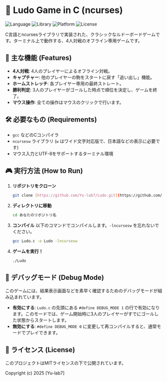 # 🎲 Ludo Game in C (ncurses)

![Language](https://img.shields.io/badge/Language-C-blue.svg)
![Library](https://img.shields.io/badge/Library-ncursesw-green.svg)
![Platform](https://img.shields.io/badge/Platform-Terminal-lightgrey.svg)
![License](https://img.shields.io/badge/License-MIT-yellow.svg)

C言語とncursesライブラリで実装された、クラシックなルドーボードゲームです。ターミナル上で動作する、4人対戦のオフライン専用ゲームです。

## 🚀 主な機能 (Features)

-   **4人対戦**: 4人のプレイヤーによるオフライン対戦。
-   **キャプチャー**: 他のプレイヤーの駒をスタートに戻す「追い出し」機能。
-   **ホームストレッチ**: 各プレイヤー専用の最終ストレート。
-   **勝利判定**: 3人のプレイヤーがゴールした時点で順位を決定し、ゲームを終了。
-   **マウス操作**: 全ての操作はマウスのクリックで行います。

## 🛠️ 必要なもの (Requirements)

-   `gcc` などのCコンパイラ
-   `ncursesw` ライブラリ (`w` はワイド文字対応版で、日本語などの表示に必要です)
-   マウス入力とUTF-8をサポートするターミナル環境

## 🎮 実行方法 (How to Run)

1.  **リポジトリをクローン**
    ```bash
    git clone [https://github.com/Yu-lab7/Ludo.git](https://github.com/Yu-lab7/Ludo.git)
    ```

2.  **ディレクトリに移動**
    ```bash
    cd あなたのリポジトリ名
    ```

3.  **コンパイル**
    以下のコマンドでコンパイルします。`-lncursesw` を忘れないでください。
    ```bash
    gcc Ludo.c -o Ludo -lncursesw
    ```

4.  **ゲームを実行！**
    ```bash
    ./Ludo
    ```

## 🐛 デバッグモード (Debug Mode)

このゲームには、結果表示画面などを素早く確認するためのデバッグモードが組み込まれています。

-   **有効にする**: `Ludo.c` の先頭にある `#define DEBUG_MODE 1` の行で有効になります。このモードでは、ゲーム開始時に3人のプレイヤーがすでにゴールした状態からスタートします。
-   **無効にする**: `#define DEBUG_MODE 0` に変更して再コンパイルすると、通常モードでプレイできます。

## 📄 ライセンス (License)

このプロジェクトはMITライセンスの下で公開されています。

Copyright (c) 2025 [Yu-lab7]
